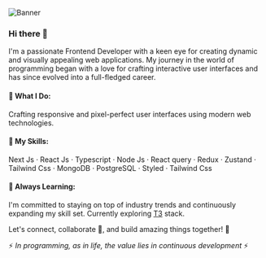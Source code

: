 ![Banner](https://res.cloudinary.com/dmnyemgeu/image/upload/c_pad,b_auto:predominant,fl_preserve_transparency/v1700830437/github/m1xx3y0qbzttivbgznoj.jpg?_s=public-apps)

### Hi there 👋

I'm a passionate Frontend Developer with a keen eye for creating dynamic and visually appealing web applications. My journey in the world of programming began with a love for crafting interactive user interfaces and has since evolved into a full-fledged career.

#### 🍿 What I Do:

Crafting responsive and pixel-perfect user interfaces using modern web technologies.

#### 🚀 My Skills:

Next Js · React Js · Typescript · Node Js · React query · Redux · Zustand · Tailwind Css · MongoDB · PostgreSQL · Styled · Tailwind Css

#### 🌱 Always Learning:

I'm committed to staying on top of industry trends and continuously expanding my skill set. Currently exploring [T3](https://create.t3.gg/) stack.

Let's connect, collaborate 👯, and build amazing things together! 🚀

⚡ *In programming, as in life, the value lies in continuous development* ⚡
